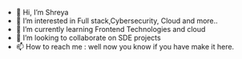 - 👋 Hi, I’m Shreya
- 👀 I’m interested in Full stack,Cybersecurity, Cloud and more..
- 🌱 I’m currently learning Frontend Technologies and cloud
- 💞️ I’m looking to collaborate on SDE projects
- 📫 How to reach me : well now you know if you have make it here.
